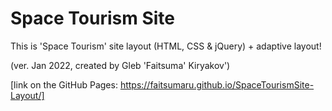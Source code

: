 # **Space Tourism Site**

This is 'Space Tourism' site layout (HTML, CSS & jQuery) + adaptive layout!

(ver. Jan 2022, created by Gleb 'Faitsuma' Kiryakov')

[link on the GitHub Pages: https://faitsumaru.github.io/SpaceTourismSite-Layout/]
